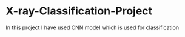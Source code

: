 # X-ray-Classification-Project
In this project I have used CNN model which is used for classification 
